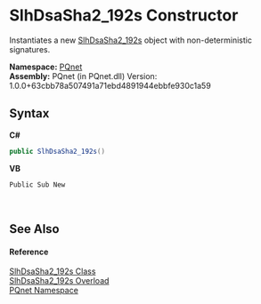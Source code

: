 # SlhDsaSha2_192s Constructor 
 

Instantiates a new <a href="d9a4c694-f48d-a16c-8ebf-fbb304a02c66">SlhDsaSha2_192s</a> object with non-deterministic signatures.

**Namespace:**&nbsp;<a href="fc4f881f-e121-9cf0-ed49-65bf6b5a005d">PQnet</a><br />**Assembly:**&nbsp;PQnet (in PQnet.dll) Version: 1.0.0+63cbb78a507491a71ebd4891944ebbfe930c1a59

## Syntax

**C#**<br />
``` C#
public SlhDsaSha2_192s()
```

**VB**<br />
``` VB
Public Sub New
```

<br />

## See Also


#### Reference
<a href="d9a4c694-f48d-a16c-8ebf-fbb304a02c66">SlhDsaSha2_192s Class</a><br /><a href="84fd041b-1c21-2163-5e81-0a336b8617ed">SlhDsaSha2_192s Overload</a><br /><a href="fc4f881f-e121-9cf0-ed49-65bf6b5a005d">PQnet Namespace</a><br />